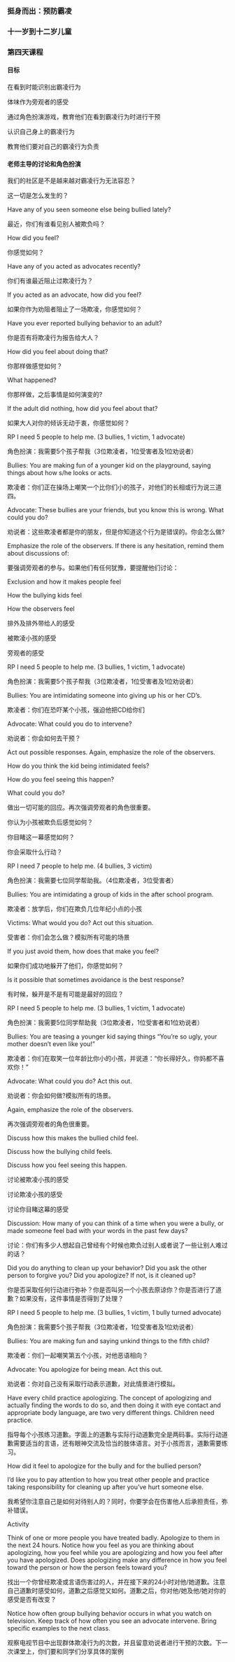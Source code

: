 ### 挺身而出：预防霸凌

### 十一岁到十二岁儿童

### 第四天课程

#### 目标

在看到时能识别出霸凌行为

体味作为旁观者的感受

通过角色扮演游戏，教育他们在看到霸凌行为时进行干预

认识自己身上的霸凌行为

教育他们要对自己的霸凌行为负责

#### 老师主导的讨论和角色扮演

我们的社区是不是越来越对霸凌行为无法容忍？

这一切是怎么发生的？

Have any of you seen someone else being bullied lately?

最近，你们有谁看见别人被欺负吗？

How did you feel?

你感觉如何？

Have any of you acted as advocates recently?

 你们有谁最近阻止过欺凌行为？

If you acted as an advocate, how did you feel?

如果你作为劝阻者阻止了一场欺凌，你感觉如何？

Have you ever reported bullying behavior to an adult?

你是否有将欺凌行为报告给大人？

How did you feel about doing that?

你那样做感觉如何？

What happened?

你那样做，之后事情是如何演变的?

If the adult did nothing, how did you feel about that?

如果大人对你的倾诉无动于衷，你感觉如何？

RP I need 5 people to help me. (3 bullies, 1 victim, 1 advocate)

角色扮演：我需要5个孩子帮我（3位欺凌者，1位受害者及1位劝说者）

 Bullies: You are making fun of a younger kid on the playground, saying things about how s/he looks or acts.

欺凌者：你们正在操场上嘲笑一个比你们小的孩子，对他们的长相或行为说三道四。

 Advocate: These bullies are your friends, but you know this is wrong. What could you do?

劝说者：这些欺凌者都是你的朋友，但是你知道这个行为是错误的。你会怎么做?

 Emphasize the role of the observers. If there is any hesitation, remind them about discussions of:

要强调旁观者的参与。如果他们有任何犹豫，要提醒他们讨论：

Exclusion and how it makes people feel

How the bullying kids feel

How the observers feel

排外及排外带给人的感受

被欺凌小孩的感受

旁观者的感受





RP I need 5 people to help me. (3 bullies, 1 victim, 1 advocate)

角色扮演：我需要5个孩子帮我（3位欺凌者，1位受害者及1位劝说者）



 Bullies: You are intimidating someone into giving up his or her CD’s.

欺凌者：你们在恐吓某个小孩，强迫他把CD给你们

 Advocate: What could you do to intervene?

劝说者：你会如何去干预？



 Act out possible responses. Again, emphasize the role of the observers.

How do you think the kid being intimidated feels?

How do you feel seeing this happen?

What could you do?

做出一切可能的回应。再次强调旁观者的角色很重要。

你认为小孩被欺负后感觉如何？

你目睹这一幕感觉如何？

你会采取什么行动？

RP I need 7 people to help me. (4 bullies, 3 victim)

角色扮演：我需要七位同学帮助我。（4位欺凌者，3位受害者）



 Bullies: You are intimidating a group of kids in the after school program.

欺凌者：放学后，你们在欺负几位年纪小点的小孩

 Victims: What would you do? Act out this situation.

受害者：你们会怎么做？模拟所有可能的场景



 If you just avoid them, how does that make you feel?

如果你们成功地躲开了他们，你感觉如何？



 Is it possible that sometimes avoidance is the best response?

有时候，躲开是不是有可能是最好的回应？



RP I need 5 people to help me. (3 bullies, 1 victim, 1 advocate)

角色扮演：我需要5位同学帮助我（3位欺凌者，1位受害者和1位劝说者）



 Bullies: You are teasing a younger kid saying things “You’re so ugly, your mother doesn’t even like you!”

欺凌者：你们在取笑一位年龄比你小的小孩，并说道：“你长得好久，你妈都不喜欢你！”



 Advocate: What could you do? Act this out.

劝说者：你会如何做?模拟所有的场景。

 Again, emphasize the role of the observers.

再次强调旁观者的角色很重要。

Discuss how this makes the bullied child feel.

Discuss how the bullying child feels.

Discuss how you feel seeing this happen.



讨论被欺凌小孩的感受



讨论欺凌小孩的感受



讨论你目睹这幕的感受



Discussion: How many of you can think of a time when you were a bully, or made someone feel bad with your words in the past few days?

讨论：你们有多少人想起自己曾经有个时候也欺负过别人或者说了一些让别人难过的话？



Did you do anything to clean up your behavior? Did you ask the other person to forgive you? Did you apologize? If not, is it cleaned up?



你是否采取任何行动进行弥补？你是否叫另一个小孩去原谅你？你是否进行了道歉？如果没有，这件事情是否得到了处理？

RP I need 5 people to help me. (3 bullies, 1 victim, 1 bully turned advocate)

角色扮演：我需要5个孩子帮我（3位欺凌者，1位受害者及1位劝说者）



 Bullies: You are making fun and saying unkind things to the fifth child?

欺凌者：你们一起嘲笑第五个小孩，对他恶语相向？

 Advocate: You apologize for being mean. Act this out.

劝说者：你对自己没有采取行动表示道歉，对此情景进行模拟。

 Have every child practice apologizing. The concept of apologizing and actually finding the words to do so, and then doing it with eye contact and appropriate body language, are two very different things. Children need practice.

指导每个小孩练习道歉。字面上的道歉与实际行动道歉完全是两码事。实际行动道歉需要适当的言语，还有眼神交流及恰当的肢体语言。对于小孩而言，道歉需要练习。



How did it feel to apologize for the bully and for the bullied person?





I’d like you to pay attention to how you treat other people and practice taking responsibility for cleaning up after you’ve hurt someone else.

我希望你注意自己是如何对待别人的？同时，你要学会在伤害他人后承担责任，弥补错误。





Activity



Think of one or more people you have treated badly. Apologize to them in the next 24 hours. Notice how you feel as you are thinking about apologizing, how you feel while you are apologizing and how you feel after you have apologized. Does apologizing make any difference in how you feel toward the person or how the person feels toward you?

找出一个你曾经欺凌或言语伤害过的人，并在接下来的24小时对他/她道歉。注意自己道歉时感受如何，道歉之后感觉又如何。道歉之后，你对他/她及他/她对你的感受是否有改变？

Notice how often group bullying behavior occurs in what you watch on television. Keep track of how often you see an advocate intervene. Bring specific examples to the next class.

观察电视节目中出现群体欺凌行为的次数，并且留意劝说者进行干预的次数。下一次课堂上，你们要和同学们分享具体的案例

